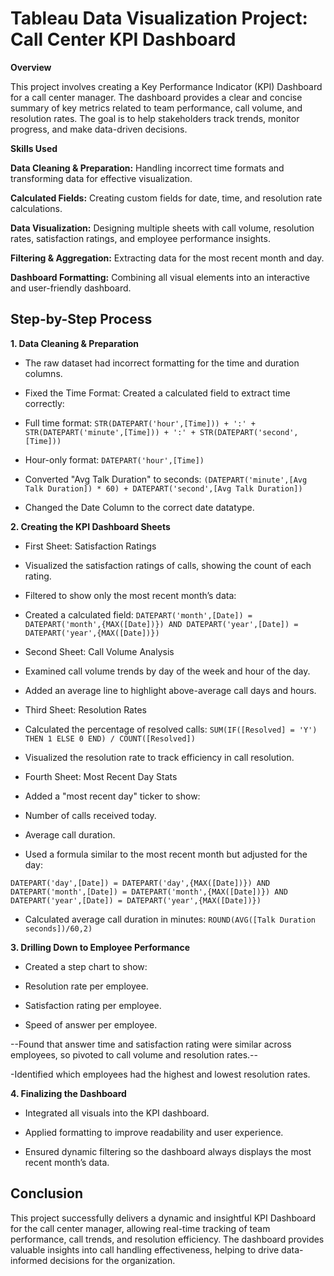 # Tableau Data Visualization Project: Call Center KPI Dashboard

**Overview**

This project involves creating a Key Performance Indicator (KPI) Dashboard for a call center manager. The dashboard provides a clear and concise summary of key metrics related to team performance, call volume, and resolution rates. The goal is to help stakeholders track trends, monitor progress, and make data-driven decisions.

**Skills Used**

**Data Cleaning & Preparation:** Handling incorrect time formats and transforming data for effective visualization.

**Calculated Fields:** Creating custom fields for date, time, and resolution rate calculations.

**Data Visualization:** Designing multiple sheets with call volume, resolution rates, satisfaction ratings, and employee performance insights.

**Filtering & Aggregation:** Extracting data for the most recent month and day.

**Dashboard Formatting:** Combining all visual elements into an interactive and user-friendly dashboard.

## Step-by-Step Process

**1. Data Cleaning & Preparation**

- The raw dataset had incorrect formatting for the time and duration columns.

- Fixed the Time Format: Created a calculated field to extract time correctly:

- Full time format: `STR(DATEPART('hour',[Time])) + ':' + STR(DATEPART('minute',[Time])) + ':' + STR(DATEPART('second',[Time]))`

- Hour-only format: `DATEPART('hour',[Time])`

- Converted "Avg Talk Duration" to seconds: `(DATEPART('minute',[Avg Talk Duration]) * 60) + DATEPART('second',[Avg Talk Duration])`

- Changed the Date Column to the correct date datatype.

**2. Creating the KPI Dashboard Sheets**

- First Sheet: Satisfaction Ratings

- Visualized the satisfaction ratings of calls, showing the count of each rating.

- Filtered to show only the most recent month’s data:

- Created a calculated field: `DATEPART('month',[Date]) = DATEPART('month',{MAX([Date])}) AND DATEPART('year',[Date]) = DATEPART('year',{MAX([Date])})`

- Second Sheet: Call Volume Analysis

- Examined call volume trends by day of the week and hour of the day.

- Added an average line to highlight above-average call days and hours.

- Third Sheet: Resolution Rates

- Calculated the percentage of resolved calls: `SUM(IF([Resolved] = 'Y') THEN 1 ELSE 0 END) / COUNT([Resolved])`

- Visualized the resolution rate to track efficiency in call resolution.

- Fourth Sheet: Most Recent Day Stats

- Added a "most recent day" ticker to show:

- Number of calls received today.

- Average call duration.

- Used a formula similar to the most recent month but adjusted for the day:

`DATEPART('day',[Date]) = DATEPART('day',{MAX([Date])}) AND DATEPART('month',[Date]) = DATEPART('month',{MAX([Date])}) AND DATEPART('year',[Date]) = DATEPART('year',{MAX([Date])})`

- Calculated average call duration in minutes: `ROUND(AVG([Talk Duration seconds])/60,2)`

**3. Drilling Down to Employee Performance**

- Created a step chart to show:

- Resolution rate per employee.

- Satisfaction rating per employee.

- Speed of answer per employee.

--Found that answer time and satisfaction rating were similar across employees, so pivoted to call volume and resolution rates.--

-Identified which employees had the highest and lowest resolution rates.

**4. Finalizing the Dashboard**

- Integrated all visuals into the KPI dashboard.

- Applied formatting to improve readability and user experience.

- Ensured dynamic filtering so the dashboard always displays the most recent month’s data.

## Conclusion

This project successfully delivers a dynamic and insightful KPI Dashboard for the call center manager, allowing real-time tracking of team performance, call trends, and resolution efficiency. The dashboard provides valuable insights into call handling effectiveness, helping to drive data-informed decisions for the organization.
